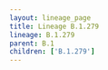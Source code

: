 ```yaml
---
layout: lineage_page
title: Lineage B.1.279
lineage: B.1.279
parent: B.1
children: ['B.1.279']
---
```

